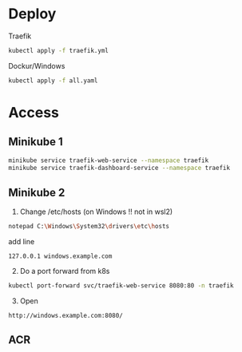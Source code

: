 # Deploy

Traefik

```bash
kubectl apply -f traefik.yml
```

Dockur/Windows

```bash
kubectl apply -f all.yaml
```

# Access

## Minikube 1

```bash
minikube service traefik-web-service --namespace traefik
minikube service traefik-dashboard-service --namespace traefik
```

## Minikube 2

1. Change /etc/hosts (on Windows !! not in wsl2)

```bash
notepad C:\Windows\System32\drivers\etc\hosts
```

add line

```
127.0.0.1 windows.example.com
```

2. Do a port forward from k8s

```bash
kubectl port-forward svc/traefik-web-service 8080:80 -n traefik
```

3. Open

```
http://windows.example.com:8080/
```

## ACR
